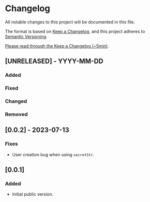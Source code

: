 # Changelog

All notable changes to this project will be documented in this file.

The format is based on [Keep a Changelog](https://keepachangelog.com/en/1.0.0/),
and this project adheres to [Semantic Versioning](https://semver.org/spec/v2.0.0.html).


[Please read through the Keep a Changelog (~5min)](https://keepachangelog.com/en/1.0.0/).

## [UNRELEASED] - YYYY-MM-DD

### Added

### Fixed

### Changed

### Removed

## [0.0.2] - 2023-07-13

### Fixes

- User creation bug when using `secretStr`.

## [0.0.1]

### Added

- Initial public version.
